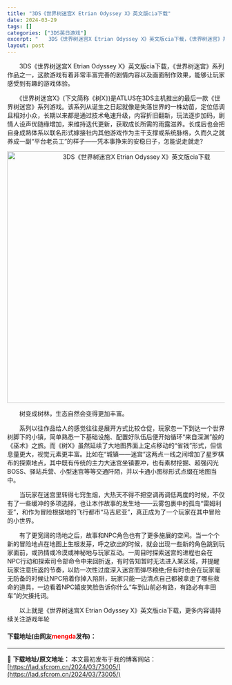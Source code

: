 ```yaml
---
title: "3DS《世界树迷宫X Etrian Odyssey X》英文版cia下载"
date: 2024-03-29
tags: []
categories: ["3DS英日游戏"]
excerpt: "　　3DS《世界树迷宫X Etrian Odyssey X》英文版cia下载，《世界树迷宫》系列作品之一，这款游戏有着非常丰富完善的剧情内容以及画面制作效果，能够让玩家感受到有趣的游戏体验。 　　《世界树迷宫X》(下文简称《树X》)是ATLUS在3DS主机推出的最后一款《世界树迷宫》系列游戏。该系列&hellip;"
layout: post
---
```


 <p>　　3DS《世界树迷宫X Etrian Odyssey X》英文版cia下载，《世界树迷宫》系列作品之一，这款游戏有着非常丰富完善的剧情内容以及画面制作效果，能够让玩家感受到有趣的游戏体验。</p> <p>　　《世界树迷宫X》(下文简称《树X》)是ATLUS在3DS主机推出的最后一款《世界树迷宫》系列游戏。该系列从诞生之日起就像是失落世界的一株幼苗，定位低调且相对小众，长期以来都是通过技术龟速升级，内容折旧翻新，玩法逐步加码，剧情人设声优随缘增加，来维持迭代更新，获取成长所需的雨露滋养。长成后也会把自身成熟体系以联名形式嫁接社内其他游戏作为主干支撑或系统脉络，久而久之就养成一副&ldquo;平台老员工&rdquo;的样子&mdash;&mdash;凭本事挣来的安稳日子，怎能说走就走?</p> <p align="center"><img align="" border="0" src="https://lad.sfcrom.cn/wp-content/uploads/2024/03/20240329_66063263035e3.jpg" width="583" alt="3DS《世界树迷宫X Etrian Odyssey X》英文版cia下载" /></p> <p>　　树变成树林，生态自然会变得更加丰富。</p> <p>　　系列以往作品给人的感觉往往是展开方式比较仓促，玩家忽一下到达一个世界树脚下的小镇，简单熟悉一下基础设施、配置好队伍后便开始循环&ldquo;来自深渊&rdquo;般的《巫术》之旅。而《树X》虽然延续了大地图界面上定点移动的&ldquo;省钱&rdquo;形式，但信息量更大，视觉元素更丰富。比如在&ldquo;城镇&mdash;&mdash;迷宫&rdquo;这两点一线之间增加了星罗棋布的探索地点，其中既有传统的主力大迷宫坐镇要冲，也有素材挖掘、超强闪光BOSS、驿站兵营、小型迷宫等等交通阡陌，并以卡通小图标形式点缀在地图当中。</p> <p>　　当玩家在迷宫里转得七窍生烟，大热天不得不把空调再调低两度的时候，不仅有了一些缓冲的多项选择，也让本作故事的发生地&mdash;&mdash;云雾包裹中的孤岛&ldquo;雷姆利亚&rdquo;，和作为冒险根据地的飞行都市&ldquo;马吉尼亚&rdquo;，真正成为了一个玩家在其中冒险的小世界。</p> <p>　　有了更宽阔的场地之后，故事和NPC角色也有了更多施展的空间。当一个个新的冒险地点在地图上生根发芽，呼之欲出的时候，就会出现一些新的角色跳到玩家面前，或热情或冷漠或神秘地与玩家互动。一周目时探索迷宫的进程也会在NPC行动和探索司令部命令中来回折返，有时告知暂时无法进入某区域，并提醒玩家注意折返的节奏，以防一次性过度深入迷宫而弹尽粮绝;但有时也会在玩家毫无防备的时候让NPC陪着你掉入陷阱，玩家只能一边清点自己都被拿走了哪些救命的道具，一边看着NPC嬉皮笑脸告诉你什么&ldquo;车到山前必有路，有路必有丰田车&rdquo;的欠揍托词。</p> <p>　　以上就是《世界树迷宫X Etrian Odyssey X》英文版cia下载，更多内容请持续关注游戏年轮</p> <p><h4>下载地址(由网友<font color="red">mengda</font>发布)：</h4></p> 

---
📖 **下载地址/原文地址：** 本文最初发布于我的博客网站：[https://lad.sfcrom.cn/2024/03/73005/](https://lad.sfcrom.cn/2024/03/73005/)
